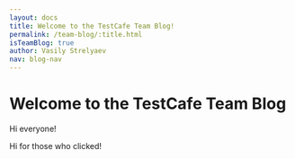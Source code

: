 ```yaml
---
layout: docs
title: Welcome to the TestCafe Team Blog!
permalink: /team-blog/:title.html
isTeamBlog: true
author: Vasily Strelyaev
nav: blog-nav
---
```

# Welcome to the TestCafe Team Blog

Hi everyone!

<!--more-->

Hi for those who clicked!
